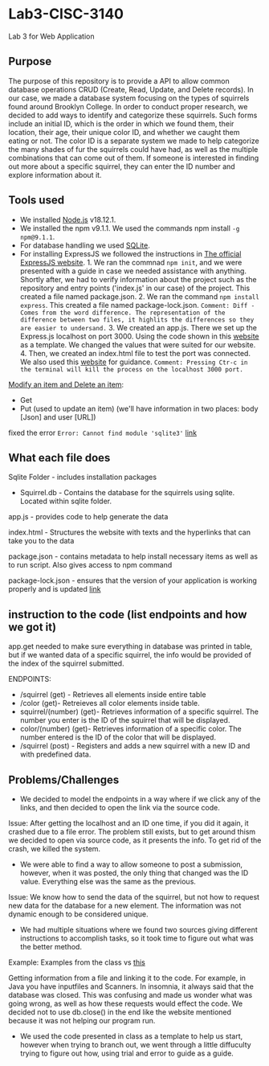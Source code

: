 # Lab3-CISC-3140

Lab 3 for Web Application

## Purpose

The purpose of this repository is to provide a API to allow common database operations CRUD (Create, Read, Update, and Delete records). In our case, we made a database system focusing on the types of squirrels found around Brooklyn College. In order to conduct proper research, we decided to add ways to identify and categorize these squirrels. Such forms include an initial ID, which is the order in which we found them, their location, their age, their unique color ID, and whether we caught them eating or not. The color ID is a separate system we made to help categorize the many shades of fur the squirrels could have had, as well as the multiple combinations that can come out of them. If someone is interested in finding out more about a specific squirrel, they can enter the ID number and explore information about it.

## Tools used

- We installed [Node.js](https://nodejs.org/en/) v18.12.1.
- We installed the npm v9.1.1. We used the commands npm install `-g npm@9.1.1`.
- For database handling we used [SQLite](https://www.sqlite.org/index.html).
- For installing ExpressJS we followed the instructions in [The official ExpressJS website](https://expressjs.com/en/starter/installing.html). 1. We ran the commnad `npm init`, and we were presented with a guide in case we needed assistance with anything. Shortly after, we had to verify information about the project such as the repository and entry points ('index.js' in our case) of the project. This created a file named package.json. 2. We ran the command `npm install express`. This created a file named package-lock.json.
  `Comment: Diff - Comes from the word difference. The representation of the difference between two files, it highlits the differences so they are easier to undersand.` 3. We created an app.js. There we set up the Express.js localhost on port 3000. Using the code shown in this [website](https://javascript.plainenglish.io/deploying-a-localhost-server-with-node-js-and-express-js-58775f098407) as a template. We changed the values that were suited for our website. 4. Then, we created an index.html file to test the port was connected. We also used this [website](https://expressjs.com/en/starter/hello-world.html) for guidance.
  `Comment: Pressing Ctr-c in the terminal will kill the process on the localhost 3000 port.`

[Modify an item and Delete an item](https://www.youtube.com/watch?v=cqapa6mI3jE):

- Get
- Put (used to update an item) (we'll have information in two places: body [Json] and user [URL])

fixed the error `Error: Cannot find module 'sqlite3'` [link](https://www.sqlitetutorial.net/sqlite-nodejs/connect/)

## What each file does

Sqlite Folder - includes installation packages

- Squirrel.db - Contains the database for the squirrels using sqlite. Located within sqlite folder.

app.js - provides code to help generate the data

index.html - Structures the website with texts and the hyperlinks that can take you to the data

package.json - contains metadata to help install necessary items as well as to run script. Also gives access to npm command

package-lock.json - ensures that the version of your application is working properly and is updated [link](https://www.geeksforgeeks.org/difference-between-package-json-and-package-lock-json-files/#:~:text=package.-,lock.,and%20save%20it%20in%20package.)

## instruction to the code (list endpoints and how we got it)

app.get needed to make sure everything in database was printed in table, but if we wanted data of a specific squirrel, the info would be provided of the index of the squirrel submitted.

ENDPOINTS:

- /squirrel (get) - Retrieves all elements inside entire table
- /color (get)- Retreieves all color elements inside table.
- squirrel/(number) (get)- Retrieves information of a specific squirrel. The number you enter is the ID of the squirrel that will be displayed.
- color/(number) (get)- Retrieves information of a specific color. The number entered is the ID of the color that will be displayed.
- /squirrel (post) - Registers and adds a new squirrel with a new ID and with predefined data.

## Problems/Challenges

- We decided to model the endpoints in a way where if we click any of the links, and then decided to open the link via the source code.

Issue: After getting the localhost and an ID one time, if you did it again, it crashed due to a file error. The problem still exists, but to get around thism we decided to open via source code, as it presents the info. To get rid of the crash, we killed the system.

- We were able to find a way to allow someone to post a submission, however, when it was posted, the only thing that changed was the ID value. Everything else was the same as the previous.

Issue: We know how to send the data of the squirrel, but not how to request new data for the database for a new element. The information was not dynamic enough to be considered unique.

- We had multiple situations where we found two sources giving different instructions to accomplish tasks, so it took time to figure out what was the better method.

Example: Examples from the class vs [this](https://www.sqlitetutorial.net/sqlite-nodejs/insert/)

Getting information from a file and linking it to the code. For example, in Java you have inputfiles and Scanners. In insomnia, it always said that the database was closed. This was confusing and made us wonder what was going wrong, as well as how these requests would effect the code. We decided not to use db.close() in the end like the website mentioned because it was not helping our program run.

- We used the code presented in class as a template to help us start, however when trying to branch out, we went through a little diffuculty trying to figure out how, using trial and error to guide as a guide.

